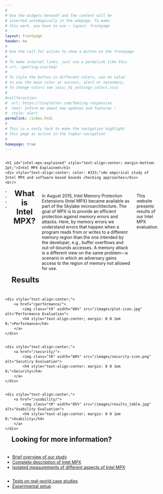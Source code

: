 ```yaml
---
#
# Use the widgets beneath and the content will be
# inserted automagically in the webpage. To make
# this work, you have to use › layout: frontpage
#
layout: frontpage
header: no
#
# Use the call for action to show a button on the frontpage
#
# To make internal links, just use a permalink like this
# url: /getting-started/
#
# To style the button in different colors, use no value
# to use the main color or success, alert or secondary.
# To change colors see sass/_01_settings_colors.scss
#
#callforaction:
#  url: https://tinyletter.com/feeling-responsive
#  text: Inform me about new updates and features ›
#  style: alert
permalink: /index.html
#
# This is a nasty hack to make the navigation highlight
# this page as active in the topbar navigation
#
homepage: true
---
```



<div class="row">
<div class="large-8 large-push-2 columns" markdown="0">
    
    <h1 id="intel-mpx-explained" style="text-align:center; margin-bottom: 2pt;">Intel MPX Explained</h1>
    <div style="text-align:center; color: #333;">An empirical study of Intel MPX and software-based bounds checking approaches</div>
    <br/>

</div><!-- /.large-6.columns -->
</div><!-- /.row 1 -->

<!--
<div class="row" style="margin: 0 0 0 0;">
  
    <div class="large-2 large-push-3 columns" markdown="0" style="text-align:center;">
        <a href="https://arxiv.org/pdf/1702.00719v1.pdf">
            <img class="t0" width="20%" src="/images/pdf-icon.png" alt="Technical Report">
            <div style="text-align:center; margin: 0 0 0 0; font-size: 0.8em;">Technical Report</div>
        </a>
    </div>
    
    <div class="large-2 large-push-3 columns" markdown="0" style="text-align:center;">
        <a href="/code/tech_rep.bib">
            <img class="t0" width="20%" src="/images/bibtex.jpg" alt="BibTex">
            <div style="text-align:center; margin: 0 0 0 0; font-size: 0.8em;">BibTex</div>
        </a>
    </div>
    
    <div class="large-2 large-pull-3 columns" markdown="0" style="text-align:center;">
        <a href="https://github.com/OleksiiOleksenko/intel_mpx_explained">
            <img class="t0" width="20%" src="/images/github.png" alt="Source Code">
            <div style="text-align:center; margin: 0 0 0 0; font-size: 0.8em;">Source Code</div>
        </a>
    </div>

</div>
-->

<div class="row">
<div class="medium-12 columns" markdown="1">
----

<h3 style="text-align:center; margin-top: 0; margin-bottom: 1em; font-size: 1.8em;">What is Intel MPX?</h3>

In August 2015, Intel Memory Protection Extensions (Intel MPX) became available as part of the Skylake microarchitecture. The goal of MPX is to provide an efficient protection against memory errors and attacks. Here, by memory errors we understand errors that happen when a program reads from or writes to a different memory region than the one intended by the developer, e.g., buffer overflows and out-of-bounds accesses. A memory attack is a different view on the same problem—a scenario in which an adversary gains access to the region of memory not allowed for use.

This website presents results of our Intel MPX evaluation.
</div>
</div>


<div class="row">
<div class="medium-12 columns" markdown="1">
<!--#### Corresponding publications:-->

<!--* [Our ATC'17 submission "Intel MPX explained"]() _(not yet published)_-->
<!--* [Technical Report "Intel MPX Explained: An Empirical Study of Intel MPX and Software-based Bounds Checking Approaches"](https://arxiv.org/abs/1702.00719)-->
<!--<a href="https://arxiv.org/pdf/1702.00719v1.pdf"><img class="t0" width="3%" src="/images/pdf-icon.png" alt="Technical Report"></a>-->
<!--<a href="/code/tech_rep.bib"><img class="t0" width="3%" src="/images/bibtex.jpg" alt="BibTex"></a>-->
<!--<a href="https://github.com/OleksiiOleksenko/intel_mpx_explained"><img class="t0" width="3%" src="/images/github.png" alt="Source Code"></a>-->

----

<h3 style="text-align:center; margin-top: 0; margin-bottom: 1em; font-size: 1.8em;">Results</h3>

</div><!-- /.medium-6.columns -->
</div><!-- /.row 2 -->

<div class="row">
<div class="large-4 columns" markdown="0">
    
    <div style="text-align:center;">
        <a href="/performance/">
            <img class="t0" width="60%" src="/images/plot-icon.jpg" alt="Performance Evaluation">
            <h4 style="text-align:center; margin: 0 0 1em 0;">Performance</h4>
        </a>
    </div>
    
</div><!-- /.large-4.columns -->

<div class="large-4 columns" markdown="0">
    
    <div style="text-align:center;">
        <a href="/security/">
            <img class="t0" width="60%" src="/images/security-icon.png" alt="Secutiry Evaluation">
            <h4 style="text-align:center; margin: 0 0 1em 0;">Security</h4>
        </a>
    </div>
    
</div><!-- /.large-4.columns -->
<div class="large-4 columns" markdown="0">
    
    <div style="text-align:center;">
        <a href="/usability/">
            <img class="t0" width="85%" src="/images/results_table.jpg" alt="Usability Evaluation">
            <h4 style="text-align:center; margin: 0 0 1em 0;">Usability</h4>
        </a>
    </div>
  
</div><!-- /.large-4.columns -->
</div><!-- /.row 3 -->

<div class="row">
<div class="medium-12 columns" markdown="1">

----

<h2 style="text-align:center; margin-top: 0; margin-bottom: 1em; font-size: 1.6em;">Looking for more information?</h2>

</div><!-- /.medium-12.columns -->
</div><!-- /.row 4 -->


<div class="row">
<div class="large-6 large-push-1 columns" markdown="1">
    
* [Brief overview of our study](/overview)
* [Complete description of Intel MPX](/design/)
* [Isolated measurements of different aspects of Intel MPX](/microbenchmarks/) 
    
</div><!-- /.large-6.columns -->

<div class="large-5 columns" markdown="1">
    
* [Tests on real-world case studies](/case-studies/)
* [Experimental setup](/methodology/)

</div><!-- /.large-6.columns -->
</div><!-- /.row 5 -->


